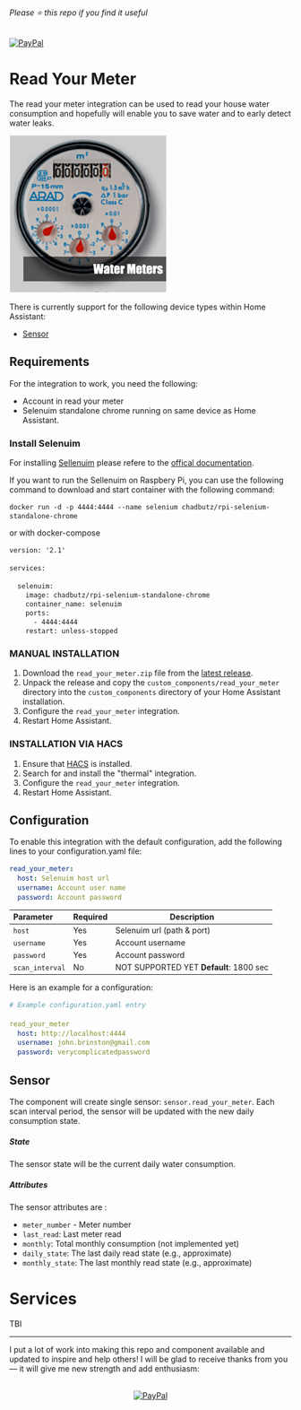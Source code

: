 *Please :star: this repo if you find it useful*

<p align="left"><br>
<a href="https://paypal.me/eyalco1967?locale.x=he_IL" target="_blank"><img src="http://khrolenok.ru/support_paypal.png" alt="PayPal" width="250" height="48"></a>
</p>

# Read Your Meter

The read your meter integration can be used to read your house water consumption and hopefully will enable you to save water and to early detect water leaks.

![Heat Map](./docs/water_meter.jpg)

There is currently support for the following device types within Home Assistant:

- [Sensor](#sensor)

## Requirements

For the integration to work, you need the following:

- Account in read your meter
- Selenuim standalone chrome running on same device as Home Assistant.

### Install Selenuim

For installing [Sellenuim](https://www.selenium.dev/) please refere to the [offical documentation](https://www.selenium.dev/documentation/en/selenium_installation).

If you want to run the Sellenuim on Raspbery Pi, you can use the following command to download and start container with the following command:

```
docker run -d -p 4444:4444 --name selenium chadbutz/rpi-selenium-standalone-chrome
```

or with docker-compose

```
version: '2.1'

services:

  selenuim:
    image: chadbutz/rpi-selenium-standalone-chrome
    container_name: selenuim
    ports:
      - 4444:4444
    restart: unless-stopped
```

### MANUAL INSTALLATION

1. Download the `read_your_meter.zip` file from the
   [latest release](https://github.com/eyalcha/read_your_meter/releases/latest).
2. Unpack the release and copy the `custom_components/read_your_meter` directory
   into the `custom_components` directory of your Home Assistant
   installation.
3. Configure the `read_your_meter` integration.
4. Restart Home Assistant.

### INSTALLATION VIA HACS

1. Ensure that [HACS](https://custom-components.github.io/hacs/) is installed.
2. Search for and install the "thermal" integration.
3. Configure the `read_your_meter` integration.
4. Restart Home Assistant.

## Configuration

To enable this integration with the default configuration, add the following lines to your configuration.yaml file:

```yaml
read_your_meter:
  host: Selenuim host url
  username: Account user name
  password: Account password
```

|Parameter |Required|Description
|:---|---|---
| `host` | Yes | Selenuim url (path & port)
| `username` | Yes | Account username
| `password` | Yes | Account password
| `scan_interval` | No | NOT SUPPORTED YET **Default**: 1800 sec

Here is an example for a configuration:

```yaml
# Example configuration.yaml entry

read_your_meter
  host: http://localhost:4444
  username: john.brinston@gmail.com
  password: verycomplicatedpassword
```

## Sensor

The component will create single sensor: `sensor.read_your_meter`. Each scan interval period, the sensor will be updated with the new daily consumption state.

##### State

The sensor state will be the current daily water consumption.

##### Attributes

The sensor attributes are :

- `meter_number` - Meter number
- `last_read`: Last meter read
- `monthly`: Total monthly consumption (not implemented yet)
- `daily_state`: The last daily read state (e.g., approximate)
- `monthly_state`: The last monthly read state (e.g., approximate)

# Services

TBI

---

I put a lot of work into making this repo and component available and updated to inspire and help others! I will be glad to receive thanks from you — it will give me new strength and add enthusiasm:
<p align="center"><br>
<a href="https://paypal.me/eyalco1967?locale.x=he_IL" target="_blank"><img src="http://khrolenok.ru/support_paypal.png" alt="PayPal" width="250" height="48"></a>
</p>